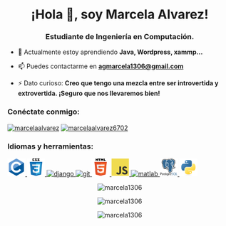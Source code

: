 <h1 align="center">¡Hola 👋, soy Marcela Alvarez!</h1>
<h3 align="center">Estudiante de Ingeniería en Computación.</h3>

- 🌱 Actualmente estoy aprendiendo **Java, Wordpress, xammp...**

- 📫 Puedes contactarme en **agmarcela1306@gmail.com**

- ⚡ Dato curioso: **Creo que tengo una mezcla entre ser introvertida y extrovertida. ¡Seguro que nos llevaremos bien!**

<h3 align="left">Conéctate conmigo:</h3>
<p align="left">
<a href="https://linkedin.com/in/marcela-álvarez-663ba9231" target="_blank"><img align="center" src="https://raw.githubusercontent.com/rahuldkjain/github-profile-readme-generator/master/src/images/icons/Social/linked-in-alt.svg" alt="marcelaalvarez" height="30" width="40" /></a>
<a href="https://instagram.com/marcelaalvarez6702" target="_blank"><img align="center" src="https://raw.githubusercontent.com/rahuldkjain/github-profile-readme-generator/master/src/images/icons/Social/instagram.svg" alt="marcelaalvarez6702" height="30" width="40" /></a>
</p>

<h3 align="left">Idiomas y herramientas:</h3>
<p align="left"> 
<a href="https://www.cprogramming.com/" target="_blank" rel="noreferrer"> <img src="https://raw.githubusercontent.com/devicons/devicon/master/icons/c/c-original.svg" alt="c" width="40" height="40"/> </a> 
<a href="https://www.w3schools.com/css/" target="_blank" rel="noreferrer"> <img src="https://raw.githubusercontent.com/devicons/devicon/master/icons/css3/css3-original-wordmark.svg" alt ="css3" width="40" height="40"/> </a> 
<a href="https://www.djangoproject.com/" target="_blank" rel="noreferrer"> <img src ="https://cdn.worldvectorlogo.com/logos/django.svg" alt="django" width="40" height="40"/> </a> 
<a href="https://git-scm.com/" target="_blank" rel="noreferrer"> <img src="https://www.vectorlogo.zone/logos/git-scm/git-scm-icon.svg" alt="git" width="40" height="40"/> </a> 
<a href="https://www.w3.org/html/" target="_blank" rel="noreferrer"> <img src="https://raw.githubusercontent.com/devicons/devicon/master/icons/html5/html5-original-wordmark.svg" alt="html5" width="40" height="40"/> </a> 
<a href="https://developer.mozilla.org/en-US/docs/Web/JavaScript" target="_blank" rel="noreferrer"> <img src="https://raw.githubusercontent.com/devicons/devicon/master/icons/javascript/javascript-original.svg" alt="javascript" width="40" height="40"/> </a> 
<a href="https://www.mathworks.com/" target="_blank" rel="noreferrer"> <img src="https://upload.wikimedia.org/wikipedia/commons/2/21/Matlab_Logo.png" alt="matlab" width="40" height="40"/> </a> 
<a href="https://www.postgresql.org" target="_blank" rel="noreferrer"> <img src="https://raw.githubusercontent.com/devicons/devicon/master/icons/postgresql/postgresql-original-wordmark.svg" alt="postgresql" width="40" height="40"/> </a> 
<a href="https://www.python.org" target="_blank" rel="noreferrer"> <img src="https://raw.githubusercontent.com/devicons/devicon/master/icons/python/python-original.svg" alt="python" width="40" height="40"/> </a>
</p> 

<p align="center">
  <img src="https://github-readme-stats.vercel.app/api/top-langs/?username=marcela1306&layout=compact" alt="marcela1306" />
</p>

<p align="center">
  <img src="https://github-readme-stats.vercel.app/api?username=marcela1306&show_icons=true" alt="marcela1306" />
</p>

<p align="center">
  <img src="https://github-readme-streak-stats.herokuapp.com/?user=marcela1306" alt="marcela1306" />
</p>


